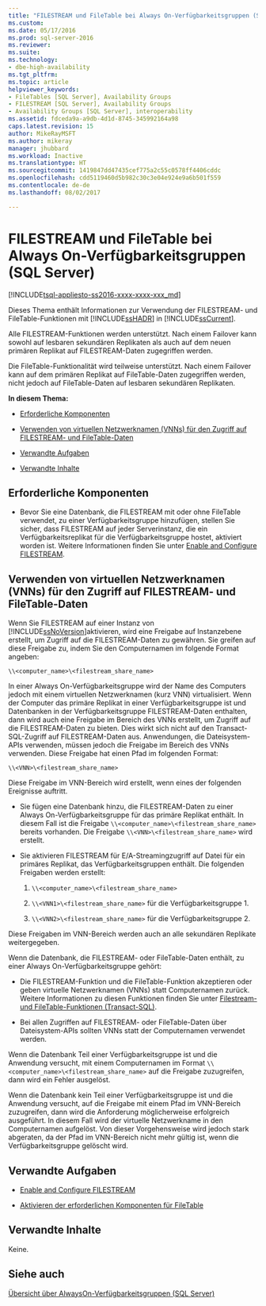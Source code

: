 ```yaml
---
title: "FILESTREAM und FileTable bei Always On-Verfügbarkeitsgruppen (SQL Server) | Microsoft-Dokumentation"
ms.custom: 
ms.date: 05/17/2016
ms.prod: sql-server-2016
ms.reviewer: 
ms.suite: 
ms.technology:
- dbe-high-availability
ms.tgt_pltfrm: 
ms.topic: article
helpviewer_keywords:
- FileTables [SQL Server], Availability Groups
- FILESTREAM [SQL Server], Availability Groups
- Availability Groups [SQL Server], interoperability
ms.assetid: fdceda9a-a9db-4d1d-8745-345992164a98
caps.latest.revision: 15
author: MikeRayMSFT
ms.author: mikeray
manager: jhubbard
ms.workload: Inactive
ms.translationtype: HT
ms.sourcegitcommit: 1419847dd47435cef775a2c55c0578ff4406cddc
ms.openlocfilehash: cdd5119460d5b982c30c3e04e924e9a6b501f559
ms.contentlocale: de-de
ms.lasthandoff: 08/02/2017

---
```

# <a name="filestream-and-filetable-with-always-on-availability-groups-sql-server"></a>FILESTREAM und FileTable bei Always On-Verfügbarkeitsgruppen (SQL Server)
[!INCLUDE[tsql-appliesto-ss2016-xxxx-xxxx-xxx_md](../../../includes/tsql-appliesto-ss2016-xxxx-xxxx-xxx-md.md)]

  Dieses Thema enthält Informationen zur Verwendung der FILESTREAM- und FileTable-Funktionen mit [!INCLUDE[ssHADR](../../../includes/sshadr-md.md)] in [!INCLUDE[ssCurrent](../../../includes/sscurrent-md.md)].  
  
 Alle FILESTREAM-Funktionen werden unterstützt. Nach einem Failover kann sowohl auf lesbaren sekundären Replikaten als auch auf dem neuen primären Replikat auf FILESTREAM-Daten zugegriffen werden.  
  
 Die FileTable-Funktionalität wird teilweise unterstützt. Nach einem Failover kann auf dem primären Replikat auf FileTable-Daten zugegriffen werden, nicht jedoch auf FileTable-Daten auf lesbaren sekundären Replikaten.  
  
 **In diesem Thema:**  
  
-   [Erforderliche Komponenten](#Prerequisites)  
  
-   [Verwenden von virtuellen Netzwerknamen (VNNs) für den Zugriff auf FILESTREAM- und FileTable-Daten](#vnn)  
  
-   [Verwandte Aufgaben](#RelatedTasks)  
  
-   [Verwandte Inhalte](#RelatedContent)  
  
##  <a name="Prerequisites"></a> Erforderliche Komponenten  
  
-   Bevor Sie eine Datenbank, die FILESTREAM mit oder ohne FileTable verwendet, zu einer Verfügbarkeitsgruppe hinzufügen, stellen Sie sicher, dass FILESTREAM auf jeder Serverinstanz, die ein Verfügbarkeitsreplikat für die Verfügbarkeitsgruppe hostet, aktiviert worden ist. Weitere Informationen finden Sie unter [Enable and Configure FILESTREAM](../../../relational-databases/blob/enable-and-configure-filestream.md).  
  
##  <a name="vnn"></a> Verwenden von virtuellen Netzwerknamen (VNNs) für den Zugriff auf FILESTREAM- und FileTable-Daten  
 Wenn Sie FILESTREAM auf einer Instanz von [!INCLUDE[ssNoVersion](../../../includes/ssnoversion-md.md)]aktivieren, wird eine Freigabe auf Instanzebene erstellt, um Zugriff auf die FILESTREAM-Daten zu gewähren. Sie greifen auf diese Freigabe zu, indem Sie den Computernamen im folgende Format angeben:  
  
 `\\<computer_name>\<filestream_share_name>`  
  
 In einer Always On-Verfügbarkeitsgruppe wird der Name des Computers jedoch mit einem virtuellen Netzwerknamen (kurz VNN) virtualisiert. Wenn der Computer das primäre Replikat in einer Verfügbarkeitsgruppe ist und Datenbanken in der Verfügbarkeitsgruppe FILESTREAM-Daten enthalten, dann wird auch eine Freigabe im Bereich des VNNs erstellt, um Zugriff auf die FILESTREAM-Daten zu bieten. Dies wirkt sich nicht auf den Transact-SQL-Zugriff auf FILESTREAM-Daten aus. Anwendungen, die Dateisystem-APIs verwenden, müssen jedoch die Freigabe im Bereich des VNNs verwenden. Diese Freigabe hat einen Pfad im folgenden Format:  
  
 `\\<VNN>\<filestream_share_name>`  
  
 Diese Freigabe im VNN-Bereich wird erstellt, wenn eines der folgenden Ereignisse auftritt.  
  
-   Sie fügen eine Datenbank hinzu, die FILESTREAM-Daten zu einer Always On-Verfügbarkeitsgruppe für das primäre Replikat enthält. In diesem Fall ist die Freigabe `\\<computer_name>\<filestream_share_name>` bereits vorhanden. Die Freigabe `\\<VNN>\<filestream_share_name>` wird erstellt.  
  
-   Sie aktivieren FILESTREAM für E/A-Streamingzugriff auf Datei für ein primäres Replikat, das Verfügbarkeitsgruppen enthält. Die folgenden Freigaben werden erstellt:  
  
    1.  `\\<computer_name>\<filestream_share_name>`  
  
    2.  `\\<VNN1>\<filestream_share_name>` für die Verfügbarkeitsgruppe 1.  
  
    3.  `\\<VNN2>\<filestream_share_name>` für die Verfügbarkeitsgruppe 2.  
  
 Diese Freigaben im VNN-Bereich werden auch an alle sekundären Replikate weitergegeben.  
  
 Wenn die Datenbank, die FILESTREAM- oder FileTable-Daten enthält, zu einer Always On-Verfügbarkeitsgruppe gehört:  
  
-   Die FILESTREAM-Funktion und die FileTable-Funktion akzeptieren oder geben virtuelle Netzwerknamen (VNNs) statt Computernamen zurück. Weitere Informationen zu diesen Funktionen finden Sie unter [Filestream- und FileTable-Funktionen &#40;Transact-SQL&#41;](../../../relational-databases/system-functions/filestream-and-filetable-functions-transact-sql.md).  
  
-   Bei allen Zugriffen auf FILESTREAM- oder FileTable-Daten über Dateisystem-APIs sollten VNNs statt der Computernamen verwendet werden.  
  
 Wenn die Datenbank Teil einer Verfügbarkeitsgruppe ist und die Anwendung versucht, mit einem Computernamen im Format `\\<computer_name>\<filestream_share_name>` auf die Freigabe zuzugreifen, dann wird ein Fehler ausgelöst.  
  
 Wenn die Datenbank kein Teil einer Verfügbarkeitsgruppe ist und die Anwendung versucht, auf die Freigabe mit einem Pfad im VNN-Bereich zuzugreifen, dann wird die Anforderung möglicherweise erfolgreich ausgeführt. In diesem Fall wird der virtuelle Netzwerkname in den Computernamen aufgelöst. Von dieser Vorgehensweise wird jedoch stark abgeraten, da der Pfad im VNN-Bereich nicht mehr gültig ist, wenn die Verfügbarkeitsgruppe gelöscht wird.  
  
##  <a name="RelatedTasks"></a> Verwandte Aufgaben  
  
-   [Enable and Configure FILESTREAM](../../../relational-databases/blob/enable-and-configure-filestream.md)  
  
-   [Aktivieren der erforderlichen Komponenten für FileTable](../../../relational-databases/blob/enable-the-prerequisites-for-filetable.md)  
  
##  <a name="RelatedContent"></a> Verwandte Inhalte  
 Keine.  
  
## <a name="see-also"></a>Siehe auch  
 [Übersicht über AlwaysOn-Verfügbarkeitsgruppen &#40;SQL Server&#41;](../../../database-engine/availability-groups/windows/overview-of-always-on-availability-groups-sql-server.md)  
  
  

